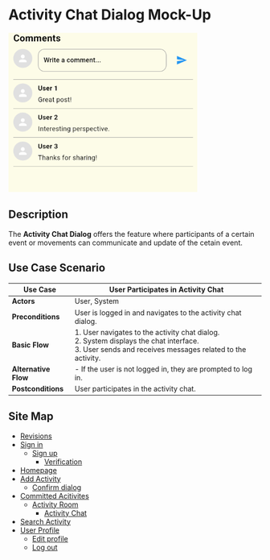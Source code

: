 # Activity Chat Dialog Mock-Up
![sign-in.png](https://github.com/jbcabs14/Hiraya/blob/main/img/activity_chat.png)
## Description
The **Activity Chat Dialog** offers the feature where participants of a certain event or movements can communicate and update of the cetain event.

## Use Case Scenario

| Use Case        | User Participates in Activity Chat                                                     |
|-----------------|----------------------------------------------------------------------------------------|
| **Actors**      | User, System                                                                           |
| **Preconditions** | User is logged in and navigates to the activity chat dialog.                          |
| **Basic Flow**  | 1. User navigates to the activity chat dialog.<br> 2. System displays the chat interface.<br> 3. User sends and receives messages related to the activity.                            |
| **Alternative Flow** | - If the user is not logged in, they are prompted to log in.                      |
| **Postconditions** | User participates in the activity chat.                                              |

## Site Map

- [Revisions](https://github.com/jbcabs14/Hiraya/blob/main/README.md)
- [Sign in](sign-in.md)
  * [Sign up](sign-up.md)
    * [Verification](verification.md)
- [Homepage](homepage.md)
- [Add Activity](add-activity.md)
   * [Confirm dialog](confirm-dialog.md)
- [Committed Acitivites](committed-activities.md)
  * [Activity Room](activity-room.md)
    * [Activity Chat](activity-chat.md)
- [Search Activity](search-activity.md)
- [User Profile](user-profile.md)
  * [Edit profile](edit-profile.md)
  * [Log out](log-out.md)
